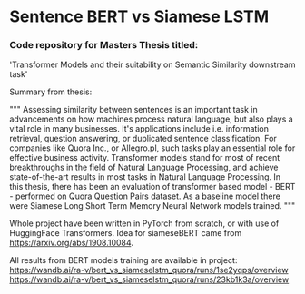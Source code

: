 # Sentence BERT vs Siamese LSTM

### Code repository for Masters Thesis titled:

'Transformer Models and their suitability on Semantic Similarity downstream task'

Summary from thesis:

"""
Assessing similarity between sentences is an important task in advancements on how machines process natural language, but also plays a vital role in many businesses. It's applications include i.e. information retrieval, question answering, or duplicated sentence classification. For companies like Quora Inc., or Allegro.pl, such tasks play an essential role for effective business activity. Transformer models stand for most of recent breakthroughs in the field of Natural Language Processing, and achieve state-of-the-art results in most tasks in Natural Language Processing. In this thesis, there has been an evaluation of transformer based model - BERT - performed on Quora Question Pairs dataset. As a baseline model there were Siamese Long Short Term Memory Neural Network models trained.
"""

Whole project have been written in PyTorch from scratch, or with use of HuggingFace Transformers. Idea for siameseBERT came from https://arxiv.org/abs/1908.10084.

All results from BERT models training are available in project:
https://wandb.ai/ra-v/bert_vs_siameselstm_quora/runs/1se2yqps/overview
https://wandb.ai/ra-v/bert_vs_siameselstm_quora/runs/23kb1k3a/overview
